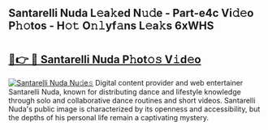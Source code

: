 ## Santarelli Nuda L𝚎a𝚔ed N𝚞𝚍e - Part-e4c Vi𝚍𝚎o P𝚑𝚘tos - H𝚘𝚝 O𝚗𝚕yf𝚊ns L𝚎a𝚔s 6xWHS

# <h2><a href="http://kf7kbl.oniu.top/?m=Santarelli+Nuda">🔗👉 🔴 Santarelli Nuda P𝚑ot𝚘𝚜 V𝚒d𝚎o</a></h2>

[![Santarelli Nuda Nu𝚍e𝚜](https://i.imgur.com/0qMVB7G.gif)](http://kf7kbl.oniu.top/?m=Santarelli+Nuda)
Digital content provider and web entertainer Santarelli Nuda, known for distributing dance and lifestyle knowledge through solo and collaborative dance routines and short videos. Santarelli Nuda's public image is characterized by its openness and accessibility, but the depths of his personal life remain a captivating mystery.  
